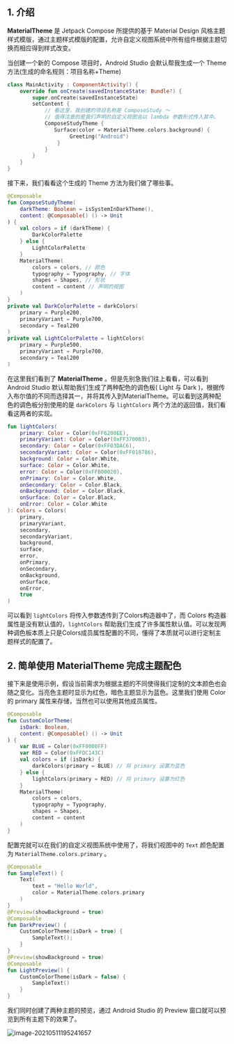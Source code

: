 ## 1. 介绍

**MaterialTheme**  是 Jetpack Compose 所提供的基于 Material Design 风格主题样式模版，通过主题样式模版的配置，允许自定义视图系统中所有组件根据主题切换而相应得到样式改变。

当创建一个新的 Compose 项目时，Android Studio 会默认帮我生成一个 Theme 方法(生成的命名规则：项目名称+Theme)

```kotlin
class MainActivity : ComponentActivity() {
    override fun onCreate(savedInstanceState: Bundle?) {
        super.onCreate(savedInstanceState)
        setContent {
            // 看这里，我创建的项目名称是 ComposeStudy ～
            // 值得注意的是我们声明的自定义视图会以 lambda 参数形式传入其中。
            ComposeStudyTheme {  
               Surface(color = MaterialTheme.colors.background) {
                    Greeting("Android")
                }
            }
        }
    }
}
```

接下来，我们看看这个生成的 Theme 方法为我们做了哪些事。

```kotlin
@Composable
fun ComposeStudyTheme(
    darkTheme: Boolean = isSystemInDarkTheme(),
    content: @Composable() () -> Unit
) {
    val colors = if (darkTheme) {
        DarkColorPalette
    } else {
        LightColorPalette
    }
    MaterialTheme(
        colors = colors, // 颜色
        typography = Typography, // 字体
        shapes = Shapes, // 形状
        content = content // 声明的视图
    )
}
private val DarkColorPalette = darkColors(
    primary = Purple200,
    primaryVariant = Purple700,
    secondary = Teal200
)
private val LightColorPalette = lightColors(
    primary = Purple500,
    primaryVariant = Purple700,
    secondary = Teal200
)
```

在这里我们看到了 **MaterialTheme** 。但是先别急我们往上看看，可以看到 Android Studio 默认帮助我们生成了两种配色的调色板( Light 与 Dark )，根据传入布尔值的不同而选择其一，并将其传入到MaterialTheme。可以看到这两种配色的调色板分别使用的是 <code>darkColors</code> 与 <code>lightColors</code> 两个方法的返回值，我们看看这两者的实现。

```kotlin
fun lightColors(
    primary: Color = Color(0xFF6200EE),
    primaryVariant: Color = Color(0xFF3700B3),
    secondary: Color = Color(0xFF03DAC6),
    secondaryVariant: Color = Color(0xFF018786),
    background: Color = Color.White,
    surface: Color = Color.White,
    error: Color = Color(0xFFB00020),
    onPrimary: Color = Color.White,
    onSecondary: Color = Color.Black,
    onBackground: Color = Color.Black,
    onSurface: Color = Color.Black,
    onError: Color = Color.White
): Colors = Colors(
    primary,
    primaryVariant,
    secondary,
    secondaryVariant,
    background,
    surface,
    error,
    onPrimary,
    onSecondary,
    onBackground,
    onSurface,
    onError,
    true
)
```

可以看到 <code>lightColors</code> 将传入参数透传到了Colors构造器中了，而 Colors 构造器属性是没有默认值的，<code>lightColors</code> 帮助我们生成了许多属性默认值。可以发现两种调色板本质上只是Colors成员属性配置的不同，懂得了本质就可以进行定制主题样式的配置了。

## **2. 简单使用 MaterialTheme 完成主题配色**

接下来是使用示例，假设当前需求为根据主题的不同使得我们定制的文本颜色也会随之变化。当亮色主题时显示为红色，暗色主题显示为蓝色。这里我们使用 Color 的 primary 属性来存储，当然也可以使用其他成员属性。

```kotlin
@Composable
fun CustomColorTheme(
    isDark: Boolean,
    content: @Composable() () -> Unit
) {
    var BLUE = Color(0xFF0000FF) 
    var RED = Color(0xFFDC143C)
    val colors = if (isDark) {
        darkColors(primary = BLUE) // 将 primary 设置为蓝色
    } else {
        lightColors(primary = RED) // 将 primary 设置为红色
    }
    MaterialTheme(
        colors = colors,
        typography = Typography,
        shapes = Shapes,
        content = content
    )
}
```

配置完就可以在我们的自定义视图系统中使用了，将我们视图中的 `Text` 颜色配置为 <code >MaterialTheme.colors.primary</code> 。

```kotlin
@Composable
fun SampleText() {
    Text(
        text = "Hello World",
        color = MaterialTheme.colors.primary
    )
}
@Preview(showBackground = true)
@Composable
fun DarkPreview() {
    CustomColorTheme(isDark = true) {
        SampleText();
    }
}
@Preview(showBackground = true)
@Composable
fun LightPreview() {
    CustomColorTheme(isDark = false) {
        SampleText()
    }
}
```

我们同时创建了两种主题的预览，通过 Android Studio 的 Preview 窗口就可以预览到所有主题下的效果了。

![image-20210511195241657]({{config.assets}}/design/theme/meet_material_theme/demo1.png) 

